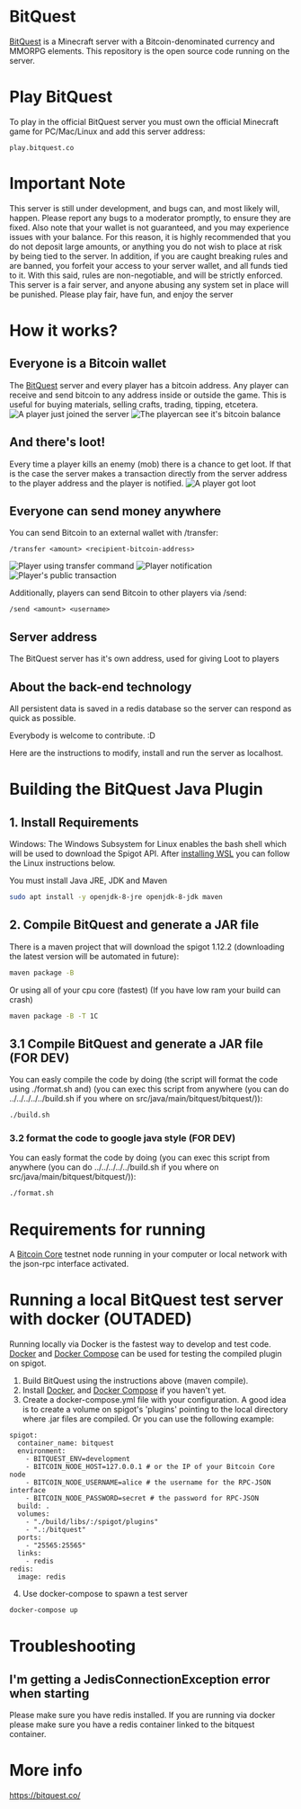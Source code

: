 # BitQuest

[BitQuest](http://bitquest.co/) is a Minecraft server with a Bitcoin-denominated currency and MMORPG elements. This repository is the open source code running on the server.

# Play BitQuest
To play in the official BitQuest server you must own the official Minecraft game for PC/Mac/Linux and add this server address:
```
play.bitquest.co
```

# Important Note
This server is still under development, and bugs can, and most likely will, happen. Please report any bugs to a moderator promptly, to ensure they are fixed. Also note that your wallet is not guaranteed, and you may experience issues with your balance. For this reason, it is highly recommended that you do not deposit large amounts, or anything you do not wish to place at risk by being tied to the server. In addition, if you are caught breaking rules and are banned, you forfeit your access to your server wallet, and all funds tied to it. With this said, rules are non-negotiable, and will be strictly enforced. This server is a fair server, and anyone abusing any system set in place will be punished. Please play fair, have fun, and enjoy the server


# How it works?
## Everyone is a Bitcoin wallet
The [BitQuest](https://bitquest.co/) server and every player has a bitcoin address. Any player can receive and send bitcoin to any address inside or outside the game. This is useful for buying materials, selling crafts, trading, tipping, etcetera.
![A player just joined the server](http://i.imgur.com/1A6wkaB.png)
![The playercan see it's bitcoin balance](http://i.imgur.com/5g5pBXB.png)

## And there's loot!
Every time a player kills an enemy (mob) there is a chance to get loot. If that is the case the server makes a transaction directly from the server address to the player address and the player is notified.
![A player got loot](http://i.imgur.com/cxqXmt2.png)

## Everyone can send money anywhere
You can send Bitcoin to an external wallet with /transfer:
```
/transfer <amount> <recipient-bitcoin-address>
```
![Player using transfer command](http://i.imgur.com/Vlf9C1F.png)
![Player notification](http://i.imgur.com/PHmomoS.png)
![Player's public transaction](http://i.imgur.com/JPO4AXt.png)  

Additionally, players can send Bitcoin to other players via /send:
```
/send <amount> <username>
```

## Server address
The BitQuest server has it's own address, used for giving Loot to players

## About the back-end technology

All persistent data is saved in a redis database so the server can respond as quick as possible.

Everybody is welcome to contribute. :D

Here are the instructions to modify, install and run the server as localhost.


# Building the BitQuest Java Plugin

## 1. Install Requirements
Windows: The Windows Subsystem for Linux enables the bash shell which will be used to download the Spigot API. After [installing WSL](https://docs.microsoft.com/en-us/windows/wsl/install-win10) you can follow the Linux instructions below.

You must install Java JRE, JDK and Maven

```sh
sudo apt install -y openjdk-8-jre openjdk-8-jdk maven
```

## 2. Compile BitQuest and generate a JAR file
There is a maven project that will download the spigot 1.12.2 (downloading the latest version will be automated in future):

```sh
maven package -B
```

Or using all of your cpu core (fastest)
(If you have low ram your build can crash)
```sh
maven package -B -T 1C
```

## 3.1 Compile BitQuest and generate a JAR file (FOR DEV)
You can easly compile the code by doing (the script will format the code using ./format.sh and) (you can exec this script from anywhere (you can do ../../../../../build.sh if you where on src/java/main/bitquest/bitquest/)):

```sh
./build.sh
```

### 3.2 format the code to google java style (FOR DEV)
You can easly format the code by doing (you can exec this script from anywhere (you can do ../../../../../build.sh if you where on src/java/main/bitquest/bitquest/)):

```sh
./format.sh
```

# Requirements for running

A [Bitcoin Core](https://bitcoin.org/) testnet node running in your computer or local network with the json-rpc interface activated.

# Running a local BitQuest test server with docker (OUTADED)

Running locally via Docker is the fastest way to develop and test code. [Docker](http://docker.com) and [Docker Compose](https://docs.docker.com/compose/) can be used for testing the compiled plugin on spigot.

1. Build BitQuest using the instructions above (maven compile).
2. Install [Docker](https://docs.docker.com/engine/installation/), and [Docker Compose](https://docs.docker.com/compose/install/) if you haven't yet.
3. Create a docker-compose.yml file with your configuration. A good idea is to create a volume on spigot's 'plugins' pointing to the local directory where .jar files are compiled. Or you can use the following example:

```yalm
spigot:
  container_name: bitquest
  environment:
    - BITQUEST_ENV=development
    - BITCOIN_NODE_HOST=127.0.0.1 # or the IP of your Bitcoin Core node
    - BITCOIN_NODE_USERNAME=alice # the username for the RPC-JSON interface
    - BITCOIN_NODE_PASSWORD=secret # the password for RPC-JSON
  build: .
  volumes:
    - "./build/libs/:/spigot/plugins"
    - ".:/bitquest"
  ports:
    - "25565:25565"
  links:
    - redis
redis:
  image: redis
````

4. Use docker-compose to spawn a test server

```sh
docker-compose up
```
# Troubleshooting
## I'm getting a JedisConnectionException error when starting
Please make sure you have redis installed. If you are running via docker please make sure you have a redis container linked to the bitquest container.

# More info

https://bitquest.co/
